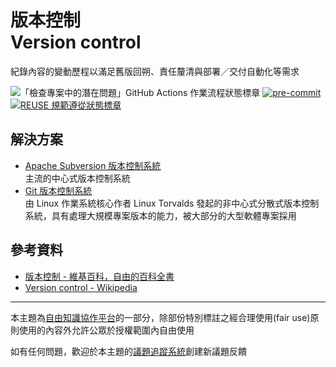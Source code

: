 # 版本控制<br>Version control

紀錄內容的變動歷程以滿足舊版回朔、責任釐清與部署／交付自動化等需求 

![「檢查專案中的潛在問題」GitHub Actions 作業流程狀態標章](https://github.com/libre-knowledge/version-control/actions/workflows/check-potential-problems.yml/badge.svg "本專案使用 GitHub Actions 自動化檢查專案中的潛在問題") [![pre-commit](https://img.shields.io/badge/pre--commit-enabled-brightgreen?logo=pre-commit&logoColor=white "本專案使用 pre-commit 檢查專案中的潛在問題")](https://github.com/pre-commit/pre-commit) [![REUSE 規範遵從狀態標章](https://api.reuse.software/badge/github.com/libre-knowledge/version-control "本專案遵從 REUSE 規範降低軟體授權合規成本")](https://api.reuse.software/info/github.com/libre-knowledge/version-control)

## 解決方案

* [Apache Subversion 版本控制系統](<Apache Subversion 版本控制系統/>)  
  主流的中心式版本控制系統
* [Git 版本控制系統](<Git 版本控制系統/>)  
  由 Linux 作業系統核心作者 Linux Torvalds 發起的非中心式分散式版本控制系統，具有處理大規模專案版本的能力，被大部分的大型軟體專案採用

## 參考資料

* [版本控制 - 維基百科，自由的百科全書](https://zh.wikipedia.org/wiki/版本控制)
* [Version control - Wikipedia](https://en.wikipedia.org/wiki/Version_control)

---

本主題為[自由知識協作平台](https://libre-knowledge.github.io/)的一部分，除部份特別標註之經合理使用(fair use)原則使用的內容外允許公眾於授權範圍內自由使用

如有任何問題，歡迎於本主題的[議題追蹤系統](https://github.com/libre-knowledge/version-control/issues)創建新議題反饋

